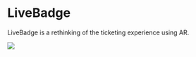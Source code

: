 # LiveBadge

LiveBadge is a rethinking of the ticketing experience using AR.

<img style="max-width: 300px" src="https://i.imgur.com/5vyprnX.jpg"/>
